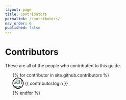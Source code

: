 ```yaml
---
layout: page
title: Contributors
permalink: /contributors/
nav_order: 6
published: false
---
```


# Contributors

These are all of the people who contributed to this guide.

<ul class="list-style-none">
{% for contributor in site.github.contributors %}
  <li style="display: flex; align-items: center; justify-content: left; margin-bottom: 5px;">
    <a href="{{ contributor.html_url }}">
      <div style="border: 2px solid black; border-radius: 50%; width: 32px; height: 32px; position: relative; overflow: hidden;">
        <img src="{{ contributor.avatar_url }}" width="32" height="32" alt="{{ contributor.login }}">
      </div>
    </a>
    <span style="margin-left: 5px;">
      {{ contributor.login }}
    </span>
  </li>
{% endfor %}
</ul>